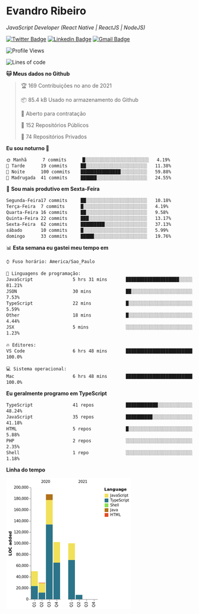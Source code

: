 # Evandro **Ribeiro**

*JavaScript Developer (React Native | ReactJS | NodeJS)*

[![Twitter Badge](https://img.shields.io/badge/-@ribeiroevandro-201B2D?style=flat-square&labelColor=201B2D&logo=twitter&logoColor=white&link=https://twitter.com/ribeiroevandro)](https://twitter.com/ribeiroevandro) 
[![Linkedin Badge](https://img.shields.io/badge/-Evandro%20Ribeiro-201B2D?style=flat-square&logo=Linkedin&logoColor=white&link=https://www.linkedin.com/in/ribeiroevandro)](https://www.linkedin.com/in/ribeiroevandro) 
[![Gmail Badge](https://img.shields.io/badge/-oi@ribeiroevandro.com.br-201B2D?style=flat-square&logo=Gmail&logoColor=white&link=mailto:oi@ribeiroevandro.com.br)](mailto:oi@ribeiroevandro.com.br)


<!--START_SECTION:waka-->
![Profile Views](http://img.shields.io/badge/Visualizac%C3%B5es%20do%20perfil-6-blue)

![Lines of code](https://img.shields.io/badge/Desde%20o%20Hello%20World%20eu%20escrevi-477050%20linhas%20de%20c%C3%B3digo-blue)

**🐱 Meus dados no Github** 

> 🏆 169 Contribuições no ano de 2021
 > 
> 📦 85.4 kB Usado no armazenamento do Github 
 > 
> 💼 Aberto para contratação
 > 
> 📜 152 Repositórios Públicos 
 > 
> 🔑 74 Repositórios Privados  
 > 
**Eu sou noturno 🦉** 

```text
🌞 Manhã      7 commits      █░░░░░░░░░░░░░░░░░░░░░░░░   4.19% 
🌆 Tarde      19 commits     ██░░░░░░░░░░░░░░░░░░░░░░░   11.38% 
🌃 Noite      100 commits    ███████████████░░░░░░░░░░   59.88% 
🌙 Madrugada  41 commits     ██████░░░░░░░░░░░░░░░░░░░   24.55%

```
📅 **Sou mais produtivo em Sexta-Feira** 

```text
Segunda-Feira17 commits     ██░░░░░░░░░░░░░░░░░░░░░░░   10.18% 
Terça-Feira  7 commits      █░░░░░░░░░░░░░░░░░░░░░░░░   4.19% 
Quarta-Feira 16 commits     ██░░░░░░░░░░░░░░░░░░░░░░░   9.58% 
Quinta-Feira 22 commits     ███░░░░░░░░░░░░░░░░░░░░░░   13.17% 
Sexta-Feira  62 commits     █████████░░░░░░░░░░░░░░░░   37.13% 
sábado       10 commits     █░░░░░░░░░░░░░░░░░░░░░░░░   5.99% 
domingo      33 commits     █████░░░░░░░░░░░░░░░░░░░░   19.76%

```


📊 **Esta semana eu gastei meu tempo em** 

```text
⌚︎ Fuso horário: America/Sao_Paulo

💬 Linguagens de programação: 
JavaScript               5 hrs 31 mins       ████████████████████░░░░░   81.21% 
JSON                     30 mins             ██░░░░░░░░░░░░░░░░░░░░░░░   7.53% 
TypeScript               22 mins             █░░░░░░░░░░░░░░░░░░░░░░░░   5.59% 
Other                    18 mins             █░░░░░░░░░░░░░░░░░░░░░░░░   4.44% 
JSX                      5 mins              ░░░░░░░░░░░░░░░░░░░░░░░░░   1.23%

🔥 Editores: 
VS Code                  6 hrs 48 mins       █████████████████████████   100.0%

💻 Sistema operacional: 
Mac                      6 hrs 48 mins       █████████████████████████   100.0%

```

**Eu geralmente programo em TypeScript** 

```text
TypeScript               41 repos            ████████████░░░░░░░░░░░░░   48.24% 
JavaScript               35 repos            ██████████░░░░░░░░░░░░░░░   41.18% 
HTML                     5 repos             █░░░░░░░░░░░░░░░░░░░░░░░░   5.88% 
PHP                      2 repos             ░░░░░░░░░░░░░░░░░░░░░░░░░   2.35% 
Shell                    1 repo              ░░░░░░░░░░░░░░░░░░░░░░░░░   1.18%

```


**Linha do tempo**

![Chart not found](https://raw.githubusercontent.com/ribeiroevandro/ribeiroevandro/master/charts/bar_graph.png) 


<!--END_SECTION:waka-->
